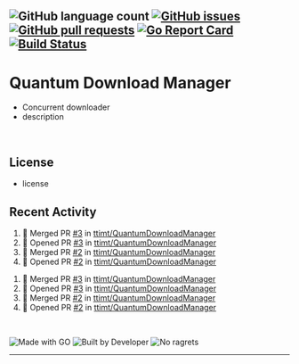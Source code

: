 ![GitHub language count](https://img.shields.io/github/languages/count/ttimt/QuantumDownloadManager?logo=go&style=flat)
[![GitHub issues](https://img.shields.io/github/issues-raw/ttimt/QuantumDownloadManager?style=flat)](https://github.com/ttimt/QuantumDownloadManager/issues?q=is%3Aopen+is%3Aissue)
[![GitHub pull requests](https://img.shields.io/github/issues-pr/ttimt/QuantumDownloadManager?style=flat)](https://github.com/ttimt/QuantumDownloadManager/pulls?q=is%3Aopen+is%3Apr)
[![Go Report Card](https://goreportcard.com/badge/github.com/ttimt/QuantumDownloadManager)](https://goreportcard.com/report/github.com/ttimt/QuantumDownloadManager)
[![Build Status](https://img.shields.io/travis/com/ttimt/QuantumDownloadManager/master?logo=travis&style=flat)](https://travis-ci.com/ttimt/QuantumDownloadManager)
---
# Quantum Download Manager

- Concurrent downloader
- description

<br>

## License

- license

## Recent Activity

<!--START_SECTION:activity-->
1. 🎉 Merged PR [#3](https://github.com//ttimt/QuantumDownloadManager/pull/3) in [ttimt/QuantumDownloadManager](https://github.com//ttimt/QuantumDownloadManager)
2. 💪 Opened PR [#3](https://github.com//ttimt/QuantumDownloadManager/pull/3) in [ttimt/QuantumDownloadManager](https://github.com//ttimt/QuantumDownloadManager)
3. 🎉 Merged PR [#2](https://github.com//ttimt/QuantumDownloadManager/pull/2) in [ttimt/QuantumDownloadManager](https://github.com//ttimt/QuantumDownloadManager)
4. 💪 Opened PR [#2](https://github.com//ttimt/QuantumDownloadManager/pull/2) in [ttimt/QuantumDownloadManager](https://github.com//ttimt/QuantumDownloadManager)
<!--END_SECTION:activity-->
1. 🎉 Merged PR [#3](https://github.com//ttimt/QuantumDownloadManager/pull/3) in [ttimt/QuantumDownloadManager](https://github.com//ttimt/QuantumDownloadManager)
2. 💪 Opened PR [#3](https://github.com//ttimt/QuantumDownloadManager/pull/3) in [ttimt/QuantumDownloadManager](https://github.com//ttimt/QuantumDownloadManager)
3. 🎉 Merged PR [#2](https://github.com//ttimt/QuantumDownloadManager/pull/2) in [ttimt/QuantumDownloadManager](https://github.com//ttimt/QuantumDownloadManager)
4. 💪 Opened PR [#2](https://github.com//ttimt/QuantumDownloadManager/pull/2) in [ttimt/QuantumDownloadManager](https://github.com//ttimt/QuantumDownloadManager)

<br>


![Made with GO](https://forthebadge.com/images/badges/made-with-go.svg)
![Built by Developer](https://forthebadge.com/images/badges/built-by-developers.svg)
![No ragrets](https://forthebadge.com/images/badges/makes-people-smile.svg)

---
